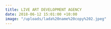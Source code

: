 ```yaml
---
title: LIVE ART DEVELOPMENT AGENCY
date: 2018-06-12 15:01:00 +10:00
image: "/uploads/lada%20name%20copy%202.jpeg"
---
```



